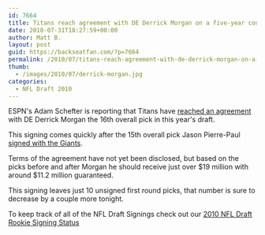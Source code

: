 ```yaml
---
id: 7664
title: Titans reach agreement with DE Derrick Morgan on a five-year contract
date: 2010-07-31T18:27:59+00:00
author: Matt B.
layout: post
guid: https://backseatfan.com/?p=7664
permalink: /2010/07/titans-reach-agreement-with-de-derrick-morgan-on-a-five-year-contract/
thumb:
  - /images/2010/07/derrick-morgan.jpg
categories:
  - NFL Draft 2010
---
```


<div class="entry">
  <p>
    ESPN's Adam Schefter is reporting that Titans have <a href="http://twitter.com/Adam_Schefter/statuses/20030509935">reached an agreement </a>with DE Derrick Morgan the 16th overall pick in this year's draft.
  </p>

  <p>
    This signing comes quickly after the 15th overall pick Jason Pierre-Paul <a href="https://backseatfan.com/2010/07/giants-sign-first-round-pick-de-jason-pierre-paul/">signed with the Giants</a>.
  </p>

  <p>
    Terms of the agreement have not yet been disclosed, but based on the picks before and after Morgan he should receive just over $19 million with around $11.2 million guaranteed.
  </p>

  <p>
    This signing leaves just 10 unsigned first round picks, that number is sure to decrease by a couple more tonight.
  </p>

  <p>
    To keep track of all of the NFL Draft Signings check out our <a href="https://backseatfan.com/index.php/2010/04/2010-nfl-draft-rookie-signing-status/">2010 NFL Draft Rookie Signing Status</a>
  </p>
</div>
